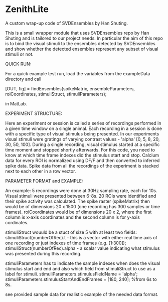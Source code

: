 # ZenithLite
 A custom wrap-up  code of SVDEnsembles by Han Shuting.

This is a small wrapper module that uses SVDEnsembles repo by Han Shuting and is tailored to our project needs.
In particular the aim of this repo is to bind the visual stimuli to the ensembles detected by SVDEnsembles and show 
whether the detected ensembles represent any subset of visual stimuli or not.

QUICK RUN:

For a quick example test run, load the variables from the exampleData directory and call

[OUT, fig] = findEnsembles(spikeMatrix, ensembleParameters, roiCoordinates, stimuliStruct, stimuliParameters);

in MatLab.


EXPERIMENT STRUCTURE:

Here an experiment or session is called a series of recordings performed in a given time window on a single animal.
Each recording in a session is done with a specific type of visual stimulus being presented. In our experiments 
visual stimuli were gratings of varying contrast values - 'alpha' [0, 5, 8, 20, 30, 50, 100].
During a single recording, visual stimulus started at a specific time moment and stopped shortly afterwards. 
For this code, you need to know at which time frame indexes did the stimulus start and stop. 
Calcium data for every ROI is normalized using DF/F and then converted to inferred spike data. Spike data from all the recordings
of the experiment is stacked next to each other in a row vector. 


PARAMETER FORMAT and EXAMPLE:

An example:
5 recordings were done at 30Hz sampling rate, each for 10s. Visual stimuli were presented between 6-8s. 20 ROIs were identified
and their spike activity was calculated.
The spike raster (spikeMatrix) then would be of dimensions 20 x 1500 (one recording has 300 samples or time frames).
roiCoordinates would be of dimensions 20 x 2, where the first column is x-axis coordinates and the second column is for y-axis cordinates.

stimuliStruct wouuld be a stuct of size 5 with at least two fields:
stimuliStruct(numberOfRec).t - this is a vector with either real time axis of one recording or just indexes of time frames (e.g. [1:300]);
stimuliStruct(numberOfRec).alpha - a scalar value indicating what stimulus was presented during this recording.

stimuliParameters has to indicate the sample indexes when does the visual stimulus start and end and also which field from stimuliStruct to
use as a label for stimuli.
stimuliParameters.stimulusFieldName = 'alpha';
stimuliParameters.stimulusStartAndEndFrames = [180, 240]; %from 6s to 8s.

see provided sample data for realistic example of the needed data format.


